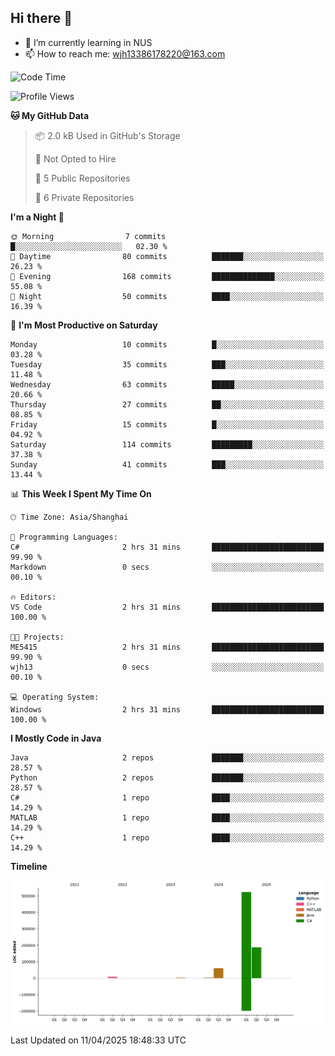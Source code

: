 ## Hi there 👋

- 🌱 I’m currently learning in NUS
- 📫 How to reach me: wjh13386178220@163.com


<!--START_SECTION:waka-->
![Code Time](http://img.shields.io/badge/Code%20Time-311%20hrs%2015%20mins-blue)

![Profile Views](http://img.shields.io/badge/Profile%20Views-0-blue)

**🐱 My GitHub Data** 

> 📦 2.0 kB Used in GitHub's Storage 
 > 
> 🚫 Not Opted to Hire
 > 
> 📜 5 Public Repositories 
 > 
> 🔑 6 Private Repositories 
 > 
**I'm a Night 🦉** 

```text
🌞 Morning                7 commits           █░░░░░░░░░░░░░░░░░░░░░░░░   02.30 % 
🌆 Daytime                80 commits          ███████░░░░░░░░░░░░░░░░░░   26.23 % 
🌃 Evening                168 commits         ██████████████░░░░░░░░░░░   55.08 % 
🌙 Night                  50 commits          ████░░░░░░░░░░░░░░░░░░░░░   16.39 % 
```
📅 **I'm Most Productive on Saturday** 

```text
Monday                   10 commits          █░░░░░░░░░░░░░░░░░░░░░░░░   03.28 % 
Tuesday                  35 commits          ███░░░░░░░░░░░░░░░░░░░░░░   11.48 % 
Wednesday                63 commits          █████░░░░░░░░░░░░░░░░░░░░   20.66 % 
Thursday                 27 commits          ██░░░░░░░░░░░░░░░░░░░░░░░   08.85 % 
Friday                   15 commits          █░░░░░░░░░░░░░░░░░░░░░░░░   04.92 % 
Saturday                 114 commits         █████████░░░░░░░░░░░░░░░░   37.38 % 
Sunday                   41 commits          ███░░░░░░░░░░░░░░░░░░░░░░   13.44 % 
```


📊 **This Week I Spent My Time On** 

```text
🕑︎ Time Zone: Asia/Shanghai

💬 Programming Languages: 
C#                       2 hrs 31 mins       █████████████████████████   99.90 % 
Markdown                 0 secs              ░░░░░░░░░░░░░░░░░░░░░░░░░   00.10 % 

🔥 Editors: 
VS Code                  2 hrs 31 mins       █████████████████████████   100.00 % 

🐱‍💻 Projects: 
ME5415                   2 hrs 31 mins       █████████████████████████   99.90 % 
wjh13                    0 secs              ░░░░░░░░░░░░░░░░░░░░░░░░░   00.10 % 

💻 Operating System: 
Windows                  2 hrs 31 mins       █████████████████████████   100.00 % 
```

**I Mostly Code in Java** 

```text
Java                     2 repos             ███████░░░░░░░░░░░░░░░░░░   28.57 % 
Python                   2 repos             ███████░░░░░░░░░░░░░░░░░░   28.57 % 
C#                       1 repo              ████░░░░░░░░░░░░░░░░░░░░░   14.29 % 
MATLAB                   1 repo              ████░░░░░░░░░░░░░░░░░░░░░   14.29 % 
C++                      1 repo              ████░░░░░░░░░░░░░░░░░░░░░   14.29 % 
```



**Timeline**

![Lines of Code chart](https://raw.githubusercontent.com/wuhu-wang/wuhu-wang/main/assets/bar_graph.png)


 Last Updated on 11/04/2025 18:48:33 UTC
<!--END_SECTION:waka-->
